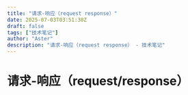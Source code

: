 ```yaml
---
title: "请求-响应（request response）"
date: 2025-07-03T03:51:30Z
draft: false
tags: ["技术笔记"]
author: "Aster"
description: "请求-响应（request response） - 技术笔记"
---
```


# 请求-响应（request/response）
